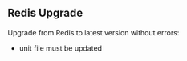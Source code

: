 Redis Upgrade
---

Upgrade from Redis to latest version without errors:
- unit file must be updated
